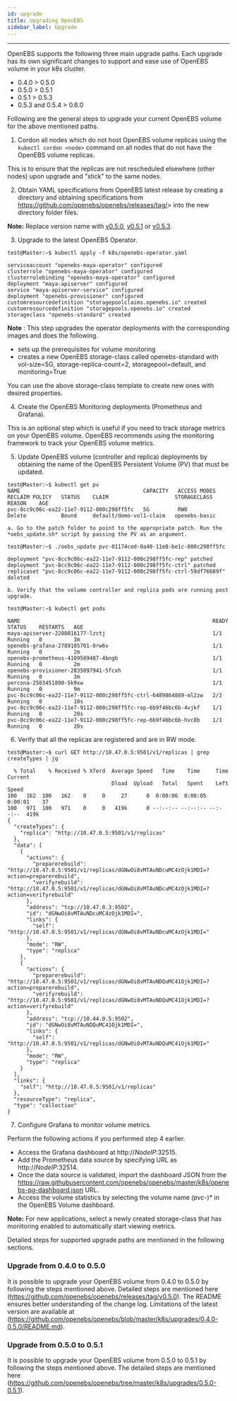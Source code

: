 ```yaml
---
id: upgrade
title: Upgrading OpenEBS
sidebar_label: Upgrade
---
```


------

OpenEBS supports the following three main upgrade paths. Each upgrade has its own significant changes to support and ease use of OpenEBS volume in your k8s cluster.

* 0.4.0 > 0.5.0
* 0.5.0 > 0.5.1
* 0.5.1 > 0.5.3
* 0.5.3 and 0.5.4 > 0.6.0


Following are the general steps to upgrade your current OpenEBS volume for the above mentioned paths.

1. Cordon all nodes which do not host OpenEBS volume replicas using the `kubectl cordon <node>` command on all nodes that do not have the OpenEBS volume replicas.

This is to ensure that the replicas are not rescheduled elsewhere (other nodes) upon upgrade and "stick" to the same nodes.

2. Obtain YAML specifications from OpenEBS latest release by creating a directory and obtaining specifications from https://github.com/openebs/openebs/releases/tag/<version>> into the new directory folder files. 

**Note:** Replace version name with [v0.5.0](https://github.com/openebs/openebs/releases/tag/v0.5.0), [v0.5.1](https://github.com/openebs/openebs/tree/master/k8s/upgrades/0.5.0-0.5.1) or [v0.5.3](https://github.com/openebs/openebs/releases/tag/v0.5.3).

3. Upgrade to the latest OpenEBS Operator.

```
test@Master:~$ kubectl apply -f k8s/openebs-operator.yaml

serviceaccount "openebs-maya-operator" configured
clusterrole "openebs-maya-operator" configured
clusterrolebinding "openebs-maya-operator" configured
deployment "maya-apiserver" configured
service "maya-apiserver-service" configured
deployment "openebs-provisioner" configured
customresourcedefinition "storagepoolclaims.openebs.io" created
customresourcedefinition "storagepools.openebs.io" created
storageclass "openebs-standard" created
```

**Note** : This step upgrades the operator deployments with the corresponding images and does the following.

- sets up the prerequisites for volume monitoring
- creates a new OpenEBS storage-class called openebs-standard with vol-size=5G, storage-replica-count=2, storagepool=default, and monitoring=True

You can use the above storage-class template to create new ones with desired properties.

4. Create the OpenEBS Monitoring deployments (Prometheus and Grafana).

This is an optional step which is useful if you need to track storage metrics on your OpenEBS volume. OpenEBS recommends using the monitoring framework to track your OpenEBS volume metrics.

5. Update OpenEBS volume (controller and replica) deployments by obtaining the name of the OpenEBS Persistent Volume (PV) that must be updated.

```
test@Master:~$ kubectl get pv
NAME                                       CAPACITY   ACCESS MODES   RECLAIM POLICY   STATUS    CLAIM                     STORAGECLASS       REASON    AGE
pvc-8cc9c06c-ea22-11e7-9112-000c298ff5fc   5G         RWO            Delete           Bound     default/demo-vol1-claim   openebs-basic   
```

    a. Go to the patch folder to point to the appropriate patch. Run the *oebs_update.sh* script by passing the PV as an argument.

```
test@Master:~$ ./oebs_update pvc-01174ced-0a40-11e8-be1c-000c298ff5fc
```
```
deployment "pvc-8cc9c06c-ea22-11e7-9112-000c298ff5fc-rep" patched
deployment "pvc-8cc9c06c-ea22-11e7-9112-000c298ff5fc-ctrl" patched
replicaset "pvc-8cc9c06c-ea22-11e7-9112-000c298ff5fc-ctrl-59df76689f" deleted
```

    b. Verify that the volume controller and replica pods are running post upgrade.

```
test@Master:~$ kubectl get pods
```

```
NAME                                                             READY     STATUS    RESTARTS   AGE
maya-apiserver-2288016177-lzctj                                  1/1       Running   0          3m
openebs-grafana-2789105701-0rw6v                                 1/1       Running   0          2m
openebs-prometheus-4109589487-4bngb                              1/1       Running   0          2m
openebs-provisioner-2835097941-5fcxh                             1/1       Running   0          3m
percona-2503451898-5k9xw                                         1/1       Running   0          9m
pvc-8cc9c06c-ea22-11e7-9112-000c298ff5fc-ctrl-6489864889-ml2zw   2/2       Running   0          10s
pvc-8cc9c06c-ea22-11e7-9112-000c298ff5fc-rep-6b9f46bc6b-4vjkf    1/1       Running   0          20s
pvc-8cc9c06c-ea22-11e7-9112-000c298ff5fc-rep-6b9f46bc6b-hvc8b    1/1       Running   0          20s
```

6. Verify that all the replicas are registered and are in RW mode.

```
test@Master:~$ curl GET http://10.47.0.5:9501/v1/replicas | grep createTypes | jq
```

```
  % Total    % Received % Xferd  Average Speed   Time    Time     Time  Current
                                 Dload  Upload   Total   Spent    Left  Speed
100   162  100   162    0     0     27      0  0:00:06  0:00:05  0:00:01    37
100   971  100   971    0     0   419k      0 --:--:-- --:--:-- --:--:--  419k
{
  "createTypes": {
    "replica": "http://10.47.0.5:9501/v1/replicas"
  },
  "data": [
    {
      "actions": {
        "preparerebuild": "http://10.47.0.5:9501/v1/replicas/dGNwOi8vMTAuNDcuMC4zOjk1MDI=?action=preparerebuild",
        "verifyrebuild": "http://10.47.0.5:9501/v1/replicas/dGNwOi8vMTAuNDcuMC4zOjk1MDI=?action=verifyrebuild"
      },
      "address": "tcp://10.47.0.3:9502",
      "id": "dGNwOi8vMTAuNDcuMC4zOjk1MDI=",
      "links": {
        "self": "http://10.47.0.5:9501/v1/replicas/dGNwOi8vMTAuNDcuMC4zOjk1MDI="
      },
      "mode": "RW",
      "type": "replica"
    },
    {
      "actions": {
        "preparerebuild": "http://10.47.0.5:9501/v1/replicas/dGNwOi8vMTAuNDQuMC41Ojk1MDI=?action=preparerebuild",
        "verifyrebuild": "http://10.47.0.5:9501/v1/replicas/dGNwOi8vMTAuNDQuMC41Ojk1MDI=?action=verifyrebuild"
      },
      "address": "tcp://10.44.0.5:9502",
      "id": "dGNwOi8vMTAuNDQuMC41Ojk1MDI=",
      "links": {
        "self": "http://10.47.0.5:9501/v1/replicas/dGNwOi8vMTAuNDQuMC41Ojk1MDI="
      },
      "mode": "RW",
      "type": "replica"
    }
  ],
  "links": {
    "self": "http://10.47.0.5:9501/v1/replicas"
  },
  "resourceType": "replica",
  "type": "collection"
}
```
7. Configure Grafana to monitor volume metrics.

Perform the following actions if you performed step 4 earlier.

- Access the Grafana dashboard at http://*NodeIP*:32515.
- Add the Prometheus data source by specifying URL as http://*NodeIP*:32514.
- Once the data source is validated, import the dashboard JSON from the <https://raw.githubusercontent.com/openebs/openebs/master/k8s/openebs-pg-dashboard.json> URL.
- Access the volume statistics by selecting the volume name *(pvc-*)* in the OpenEBS Volume dashboard.

**Note:** For new applications, select a newly created storage-class that has monitoring enabled to automatically start viewing metrics.

Detailed steps for supported upgrade paths are mentioned in the following sections.

### **Upgrade from 0.4.0 to 0.5.0**

It is possible to upgrade your OpenEBS volume from 0.4.0 to 0.5.0 by following the steps mentioned above. Detailed steps are mentioned here (<https://github.com/openebs/openebs/releases/tag/v0.5.0>). The README ensures better understanding of the change log. Limitations of the latest version are available at (https://github.com/openebs/openebs/blob/master/k8s/upgrades/0.4.0-0.5.0/README.md).

### **Upgrade from 0.5.0 to 0.5.1**

It is possible to upgrade your OpenEBS volume from 0.5.0 to 0.5.1 by following the steps mentioned above. The detailed steps are mentioned here (<https://github.com/openebs/openebs/tree/master/k8s/upgrades/0.5.0-0.5.1>).


  

<!-- Hotjar Tracking Code for https://docs.openebs.io -->
<script>
   (function(h,o,t,j,a,r){
       h.hj=h.hj||function(){(h.hj.q=h.hj.q||[]).push(arguments)};
       h._hjSettings={hjid:785693,hjsv:6};
       a=o.getElementsByTagName('head')[0];
       r=o.createElement('script');r.async=1;
       r.src=t+h._hjSettings.hjid+j+h._hjSettings.hjsv;
       a.appendChild(r);
   })(window,document,'https://static.hotjar.com/c/hotjar-','.js?sv=');
</script>
